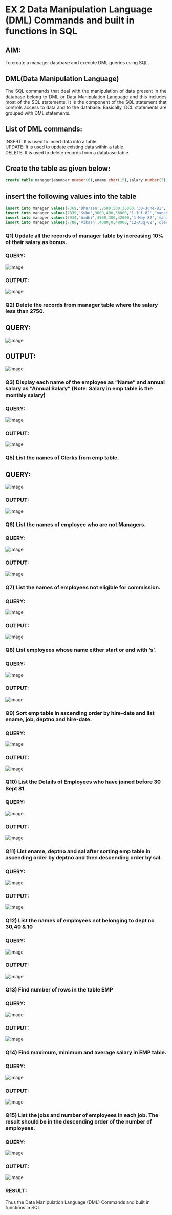 # EX 2 Data Manipulation Language (DML) Commands and built in functions in SQL
## AIM:
To create a manager database and execute DML queries using SQL.


## DML(Data Manipulation Language)
<div align="justify">
The SQL commands that deal with the manipulation of data present in the database belong to DML or Data Manipulation Language and this includes most of the SQL statements. It is the component of the SQL statement that controls access to data and to the database. Basically, DCL statements are grouped with DML statements.
</div>

## List of DML commands: 
<div align="justify">
INSERT: It is used to insert data into a table.<br>
UPDATE: It is used to update existing data within a table.<br>
DELETE: It is used to delete records from a database table.<br>
</div>

## Create the table as given below:
```sql
create table manager(enumber number(6),ename char(15),salary number(5),commission number(4),annualsalary number(7),Hiredate date,designation char(10),deptno number(2),reporting char(10));
```
## insert the following values into the table
```sql
insert into manager values(7369,'Dharsan',2500,500,30000,'30-June-81','clerk',10,'John');
insert into manager values(7839,'Subu',3000,400,36000,'1-Jul-82','manager',null,'James');
insert into manager values(7934,'Aadhi',3500,300,42000,'1-May-82','manager',30,NULL);
insert into manager values(7788,'Vikash',4000,0,48000,'12-Aug-82','clerk',50,'Bond');
```

### Q1) Update all the records of manager table by increasing 10% of their salary as bonus.

### QUERY:
![image](https://github.com/JivanKarthick/EX-2-Data-Manipulation-Language-DML-and-Data-Control-Language-DCL-Commands/assets/121165867/20b5ab62-66de-4934-a8ae-7f666206f632)


### OUTPUT:
![image](https://github.com/JivanKarthick/EX-2-Data-Manipulation-Language-DML-and-Data-Control-Language-DCL-Commands/assets/121165867/d5558323-bfa4-4104-ae96-2f7a984d627d)


### Q2) Delete the records from manager table where the salary less than 2750.
## QUERY:
![image](https://github.com/JivanKarthick/EX-2-Data-Manipulation-Language-DML-and-Data-Control-Language-DCL-Commands/assets/121165867/46fb3fbd-c9e2-4911-b43c-e1574d183e37)


## OUTPUT:
![image](https://github.com/JivanKarthick/EX-2-Data-Manipulation-Language-DML-and-Data-Control-Language-DCL-Commands/assets/121165867/3c4e6c69-35b7-4cda-a2f3-e0e648f81272)


### Q3) Display each name of the employee as “Name” and annual salary as “Annual Salary” (Note: Salary in emp table is the monthly salary)
### QUERY:
![image](https://github.com/JivanKarthick/EX-2-Data-Manipulation-Language-DML-and-Data-Control-Language-DCL-Commands/assets/121165867/6784d296-d5ef-498d-a21e-3ffaa41389f3)


### OUTPUT:
![image](https://github.com/JivanKarthick/EX-2-Data-Manipulation-Language-DML-and-Data-Control-Language-DCL-Commands/assets/121165867/351ecc3d-3113-4b9c-b4f1-00f20c7ad0c0)


### Q5)	List the names of Clerks from emp table.
## QUERY:
![image](https://github.com/JivanKarthick/EX-2-Data-Manipulation-Language-DML-and-Data-Control-Language-DCL-Commands/assets/121165867/ec04671d-d723-4f00-bccf-cd4978f960ac)


### OUTPUT:
![image](https://github.com/JivanKarthick/EX-2-Data-Manipulation-Language-DML-and-Data-Control-Language-DCL-Commands/assets/121165867/352c29e7-33ec-4dd8-95eb-2157fb81d925)


### Q6)	List the names of employee who are not Managers.
### QUERY:
![image](https://github.com/JivanKarthick/EX-2-Data-Manipulation-Language-DML-and-Data-Control-Language-DCL-Commands/assets/121165867/ad6dbcf3-5d68-47bf-853b-6033c7518fd9)


### OUTPUT:
![image](https://github.com/JivanKarthick/EX-2-Data-Manipulation-Language-DML-and-Data-Control-Language-DCL-Commands/assets/121165867/bc8db5d5-5ef5-4e24-b67d-aa8d05384e98)


### Q7)	List the names of employees not eligible for commission.
### QUERY:
 ![image](https://github.com/JivanKarthick/EX-2-Data-Manipulation-Language-DML-and-Data-Control-Language-DCL-Commands/assets/121165867/4ac256c3-fda8-4935-b5c8-b49dd4cd39c2)


### OUTPUT:
![image](https://github.com/JivanKarthick/EX-2-Data-Manipulation-Language-DML-and-Data-Control-Language-DCL-Commands/assets/121165867/bb9263a2-0400-482a-89b2-13661809f221)



### Q8)	List employees whose name either start or end with ‘s’.


### QUERY:
![image](https://github.com/JivanKarthick/EX-2-Data-Manipulation-Language-DML-and-Data-Control-Language-DCL-Commands/assets/121165867/1369f857-2077-4b9e-9f81-2a5308aeeb0b)


### OUTPUT:
![image](https://github.com/JivanKarthick/EX-2-Data-Manipulation-Language-DML-and-Data-Control-Language-DCL-Commands/assets/121165867/49006793-3379-41ca-80cb-255d3b0e2baa)



### Q9) Sort emp table in ascending order by hire-date and list ename, job, deptno and hire-date.


### QUERY:
![image](https://github.com/JivanKarthick/EX-2-Data-Manipulation-Language-DML-and-Data-Control-Language-DCL-Commands/assets/121165867/2dea63fe-be52-47b0-8ab4-3cfc53aca8cd)



### OUTPUT:
![image](https://github.com/JivanKarthick/EX-2-Data-Manipulation-Language-DML-and-Data-Control-Language-DCL-Commands/assets/121165867/bc11524a-2b5b-4cc5-97af-525d4cf91482)



### Q10) List the Details of Employees who have joined before 30 Sept 81.


### QUERY:
![image](https://github.com/JivanKarthick/EX-2-Data-Manipulation-Language-DML-and-Data-Control-Language-DCL-Commands/assets/121165867/a420fbed-5762-4f6f-8cfa-e106be8fe0c3)



### OUTPUT:
![image](https://github.com/JivanKarthick/EX-2-Data-Manipulation-Language-DML-and-Data-Control-Language-DCL-Commands/assets/121165867/da07326c-27a8-48c7-9530-1d8f41780b78)



### Q11)	List ename, deptno and sal after sorting emp table in ascending order by deptno and then descending order by sal.


### QUERY:

![image](https://github.com/JivanKarthick/EX-2-Data-Manipulation-Language-DML-and-Data-Control-Language-DCL-Commands/assets/121165867/0a218316-cc87-4f9b-b5fc-36d017655f76)


### OUTPUT:
![image](https://github.com/JivanKarthick/EX-2-Data-Manipulation-Language-DML-and-Data-Control-Language-DCL-Commands/assets/121165867/3bda7895-6c27-4da6-871c-1e14f5c205a9)



### Q12) List the names of employees not belonging to dept no 30,40 & 10


### QUERY:
![image](https://github.com/JivanKarthick/EX-2-Data-Manipulation-Language-DML-and-Data-Control-Language-DCL-Commands/assets/121165867/29fd74c8-fb4f-4db0-9505-78767ff8c0bd)



### OUTPUT:

![image](https://github.com/JivanKarthick/EX-2-Data-Manipulation-Language-DML-and-Data-Control-Language-DCL-Commands/assets/121165867/79f8f49b-c25c-4b4f-91aa-5a1f298d4c89)


### Q13) Find number of rows in the table EMP

### QUERY:

![image](https://github.com/JivanKarthick/EX-2-Data-Manipulation-Language-DML-and-Data-Control-Language-DCL-Commands/assets/121165867/cf10893e-baea-46f8-8fba-a5dcfb09ca51)


### OUTPUT:

![image](https://github.com/JivanKarthick/EX-2-Data-Manipulation-Language-DML-and-Data-Control-Language-DCL-Commands/assets/121165867/db62fdc9-5306-40cb-b50f-ec495a29931c)



### Q14) Find maximum, minimum and average salary in EMP table.

### QUERY:

![image](https://github.com/JivanKarthick/EX-2-Data-Manipulation-Language-DML-and-Data-Control-Language-DCL-Commands/assets/121165867/29e90f98-773c-48f0-91b2-691805bcc51c)



### OUTPUT:

![image](https://github.com/JivanKarthick/EX-2-Data-Manipulation-Language-DML-and-Data-Control-Language-DCL-Commands/assets/121165867/bf994717-9c39-46d3-89ea-5c24a77182c5)



### Q15) List the jobs and number of employees in each job. The result should be in the descending order of the number of employees.

### QUERY:

![image](https://github.com/JivanKarthick/EX-2-Data-Manipulation-Language-DML-and-Data-Control-Language-DCL-Commands/assets/121165867/2052818f-1beb-48bf-8ec3-c031c3d84777)



### OUTPUT:

![image](https://github.com/JivanKarthick/EX-2-Data-Manipulation-Language-DML-and-Data-Control-Language-DCL-Commands/assets/121165867/1f9af77c-0b9e-4d6d-b607-eec83210ff11)

### RESULT:
Thus the Data Manipulation Language (DML) Commands and built in functions in SQL
